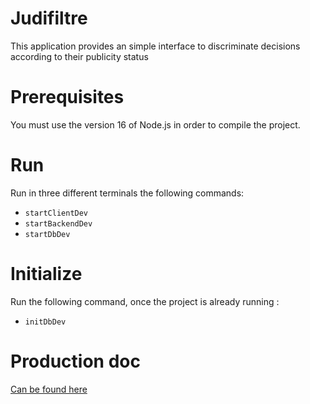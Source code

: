 # Judifiltre

This application provides an simple interface to discriminate decisions according to their publicity status

# Prerequisites

You must use the version 16 of Node.js in order to compile the project.

# Run

Run in three different terminals the following commands:

- `startClientDev`
- `startBackendDev`
- `startDbDev`

# Initialize

Run the following command, once the project is already running :

- `initDbDev`

# Production doc

[Can be found here](https://github.com/Cour-de-cassation/Knowledge-base-ops/blob/master/plateforme-interne/integration-exploitation/apps-k8s/judifiltre.md)
